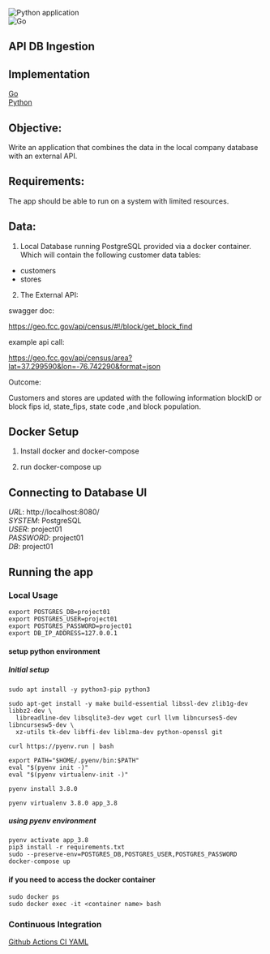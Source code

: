 ![Python application](https://github.com/bclipp/api_db_ingestion/workflows/Python%20application/badge.svg)  
![Go](https://github.com/bclipp/api_db_ingestion/workflows/Go/badge.svg)

## API DB Ingestion

## Implementation
[Go](https://github.com/bclipp/api_db_ingestion/tree/master/go)  
[Python](https://github.com/bclipp/api_db_ingestion/tree/master/python)  
## Objective:
Write an application that combines the data in the local company database with an external API.

## Requirements:

The app should be able to run on a system with limited resources.

## Data:

1. Local Database running PostgreSQL provided via a docker container.
Which will contain the following customer data tables:
* customers
* stores

2. The External API:

swagger doc:

https://geo.fcc.gov/api/census/#!/block/get_block_find

example api call:  

https://geo.fcc.gov/api/census/area?lat=37.299590&lon=-76.742290&format=json


Outcome:

Customers and stores are updated with the following information
blockID or block fips id, state_fips, state code ,and block population.


## Docker Setup

1. Install docker and docker-compose

2. run docker-compose up

## Connecting to Database UI

*URL*: http://localhost:8080/  
*SYSTEM*: PostgreSQL  
*USER*: project01  
*PASSWORD*: project01  
*DB*: project01  

## Running the app

### Local Usage

```
export POSTGRES_DB=project01  
export POSTGRES_USER=project01  
export POSTGRES_PASSWORD=project01  
export DB_IP_ADDRESS=127.0.0.1  
```

#### setup python environment

##### Initial setup

```apt-get update && \
sudo apt install -y python3-pip python3

sudo apt-get install -y make build-essential libssl-dev zlib1g-dev libbz2-dev \
  libreadline-dev libsqlite3-dev wget curl llvm libncurses5-dev libncursesw5-dev \
  xz-utils tk-dev libffi-dev liblzma-dev python-openssl git 

curl https://pyenv.run | bash 

export PATH="$HOME/.pyenv/bin:$PATH" 
eval "$(pyenv init -)" 
eval "$(pyenv virtualenv-init -)"

pyenv install 3.8.0 

pyenv virtualenv 3.8.0 app_3.8
```

##### using pyenv environment
```
pyenv activate app_3.8  
pip3 install -r requirements.txt  
sudo --preserve-env=POSTGRES_DB,POSTGRES_USER,POSTGRES_PASSWORD docker-compose up
```  

#### if you need to access the docker container
```
sudo docker ps
sudo docker exec -it <container name> bash
```

### Continuous Integration
[Github Actions CI YAML](https://github.com/bclipp/api_db_ingestion/blob/master/.github/workflows/python-app.yml)
